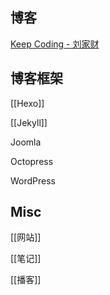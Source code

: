 






## 博客


[Keep Coding - 刘家财](https://liujiacai.net/)





## 博客框架

[[Hexo]]

[[Jekyll]]

Joomla

Octopress

WordPress


## Misc

[[网站]]

[[笔记]]

[[播客]]


